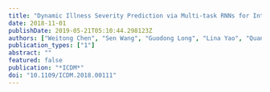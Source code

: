 ```yaml
---
title: "Dynamic Illness Severity Prediction via Multi-task RNNs for Intensive Care Unit"
date: 2018-11-01
publishDate: 2019-05-21T05:10:44.298123Z
authors: ["Weitong Chen", "Sen Wang", "Guodong Long", "Lina Yao", "Quan Z. Sheng", "Xue Li"]
publication_types: ["1"]
abstract: ""
featured: false
publication: "*ICDM*"
doi: "10.1109/ICDM.2018.00111"
---
```


